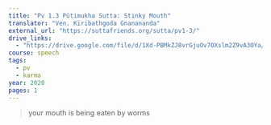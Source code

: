 ```yaml
---
title: "Pv 1.3 Pūtimukha Sutta: Stinky Mouth"
translator: "Ven. Kiribathgoda Gnanananda"
external_url: "https://suttafriends.org/sutta/pv1-3/"
drive_links:
  - "https://drive.google.com/file/d/1Xd-PBMkZJ8vrGjuOv7OXslm2Z9vA3OYa/view?usp=drivesdk"
course: speech
tags:
  - pv
  - karma
year: 2020
pages: 1
---
```


> your mouth is being eaten by worms
